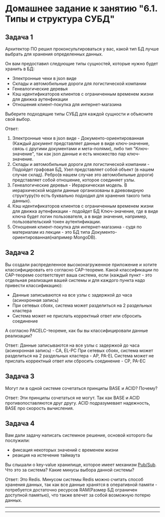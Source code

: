 # Домашнее задание к занятию "6.1. Типы и структура СУБД"

## Задача 1

Архитектор ПО решил проконсультироваться у вас, какой тип БД 
лучше выбрать для хранения определенных данных.

Он вам предоставил следующие типы сущностей, которые нужно будет хранить в БД:

- Электронные чеки в json виде
- Склады и автомобильные дороги для логистической компании
- Генеалогические деревья
- Кэш идентификаторов клиентов с ограниченным временем жизни для движка аутенфикации
- Отношения клиент-покупка для интернет-магазина

Выберите подходящие типы СУБД для каждой сущности и объясните свой выбор.

Ответ:
1. Электронные чеки в json виде - Документо-ориентированная (Каждый документ представляет данные в виде ключ-значение, связь с другими документами и мета-полями), либо тип "Ключ-значение", так как json данные и есть множество пар ключ-значение.
2. Склады и автомобильные дороги для логистической компании - Подойдет графовая БД, Узел представляет собой объект (в нашем случае склад). Ребро(в нашем случае это автомобильные дороги) представляет собой отношение, которое соединяет узлы. 
3. Генеалогические деревья - Иерархическая модель. В иерархической модели данные организованы в древовидную структуру(то есть буквально подходил для хранения такого типа данных).
4. Кэш идентификаторов клиентов с ограниченным временем жизни для движка аутенфикации - подойдет БД Ключ-значение, где в виде ключа будет логин пользователя, а в виде значения, например, пользовательский токен аутентификации. 
5. Отношения клиент-покупка для интернет-магазина - судя по материалам из лекции - это БД типа Документо-ориентированная(например MongoDB).

## Задача 2

Вы создали распределенное высоконагруженное приложение и хотите классифицировать его согласно 
CAP-теореме. Какой классификации по CAP-теореме соответствует ваша система, если 
(каждый пункт - это отдельная реализация вашей системы и для каждого пункта надо привести классификацию):

- Данные записываются на все узлы с задержкой до часа (асинхронная запись)
- При сетевых сбоях, система может разделиться на 2 раздельных кластера
- Система может не прислать корректный ответ или сбросить соединение

А согласно PACELC-теореме, как бы вы классифицировали данные реализации?

Ответ:
Данные записываются на все узлы с задержкой до часа (асинхронная запись) - CA, EL-PC
При сетевых сбоях, система может разделиться на 2 раздельных кластера - AP, PA-EL
Система может не прислать корректный ответ или сбросить соединение - CP, PA-EC

## Задача 3

Могут ли в одной системе сочетаться принципы BASE и ACID? Почему?

Ответ:
Эти принципы сочетаться не могут. Так как BASE и ACID противопоставляются друг другу. ACID подразумевает надежность, BASE про скорость вычисления. 

## Задача 4

Вам дали задачу написать системное решение, основой которого бы послужили:

- фиксация некоторых значений с временем жизни
- реакция на истечение таймаута

Вы слышали о key-value хранилище, которое имеет механизм [Pub/Sub](https://habr.com/ru/post/278237/). 
Что это за система? Какие минусы выбора данной системы?

Ответ:
Это Redis.
Минусом системы Redis можно считать способ хранения данных, так как все данные хранятся в оперативной памяти - потребуется достаточно ресурсов RAM(Размер БД ограничен доступной памятью), что также влечет за собой возможную потерю данных. 

---


---
